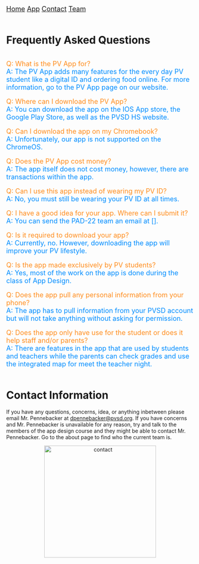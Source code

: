 <div class="topnav">
  <font size="4">
  <a class="active" href="https://jblasek.github.io/Pad22/">Home</a>
  <a class="active" href="https://jblasek.github.io/Pad22/pvapp.html">App</a>
  <a class="active" href="https://jblasek.github.io/Pad22/contact.html">Contact</a>
  <a href="https://jblasek.github.io/Pad22/team.html">Team</a>
  </font>
</div>
<br/>

# Frequently Asked Questions
<br/>

<div style= "color: rgb(255,141,30); font-size: 18px"> 
Q: What is the PV App for? 
</div>

<div style= "color: rgb(0,140,255); font-size: 18px"> 
A: The PV App adds many features for the every day PV student like a digital ID and ordering food online. For more information, go to the PV App page on our website.
</div> 

<br/>

<div style= "color: rgb(255,141,30); font-size: 18px"> 
Q: Where can I download the PV App?
</div>  

<div style= "color: rgb(0,140,255); font-size: 18px"> 
A: You can download the app on the IOS App store, the Google Play Store, as well as the PVSD HS website.
</div> 

<br/>

<div style= "color: rgb(255,141,30); font-size: 18px"> 
Q: Can I download the app on my Chromebook?
</div>  

<div style= "color: rgb(0,140,255); font-size: 18px"> 
A: Unfortunately, our app is not supported on the ChromeOS.
</div> 

<br/>

<div style= "color: rgb(255,141,30); font-size: 18px"> 
Q: Does the PV App cost money?
</div>  

<div style= "color: rgb(0,140,255); font-size: 18px"> 
A: The app itself does not cost money, however, there are transactions within the app.
</div> 

<br/>

<div style= "color: rgb(255,141,30); font-size: 18px"> 
Q: Can I use this app instead of wearing my PV ID?
</div>  

<div style= "color: rgb(0,140,255); font-size: 18px"> 
A: No, you must still be wearing your PV ID at all times.
</div> 

<br/>

<div style= "color: rgb(255,141,30); font-size: 18px"> 
Q: I have a good idea for your app. Where can I submit it?
</div>   

<div style= "color: rgb(0,140,255); font-size: 18px"> 
A: You can send the PAD-22 team an email at [].
</div> 

<br/>

<div style= "color: rgb(255,141,30); font-size: 18px"> 
Q: Is it required to download your app?
</div>   

<div style= "color: rgb(0,140,255); font-size: 18px"> 
A: Currently, no. However, downloading the app will improve your PV lifestyle.
</div> 

<br/>

<div style= "color: rgb(255,141,30); font-size: 18px"> 
Q: Is the app made exclusively by PV students?
</div>   

<div style= "color: rgb(0,140,255); font-size: 18px"> 
A: Yes, most of the work on the app is done during the class of App Design.
</div> 

<br/>

<div style= "color: rgb(255,141,30); font-size: 18px"> 
Q: Does the app pull any personal information from your phone?
</div> 

<div style= "color: rgb(0,140,255); font-size: 18px"> 
A: The app has to pull information from your PVSD account but will not take anything without asking for permission.
</div> 

<br/>

<div style= "color: rgb(255,141,30); font-size: 18px"> 
Q: Does the app only have use for the student or does it help staff and/or parents?  
</div>  

<div style= "color: rgb(0,140,255); font-size: 18px"> 
A: There are features in the app that are used by students and teachers while the parents can check grades and use the integrated map for meet the teacher night.
</div> 

<br/>



# Contact Information 
If you have any questions, concerns, idea, or anything inbetween please email Mr. Pennebacker at dpennebacker@pvsd.org[](mailto:dpennebacker@pvsd.org). If you have concerns and Mr. Pennebacker is unavailable for any reason, try and talk to the members of the app design course and they might be able to contact Mr. Pennebacker. Go to the about page to find who the current team is.
<center><img src="https://i.ibb.co/3MVrKFc/contact.png" alt="contact" class="center" style="width:300px;height:300px;"></center>

